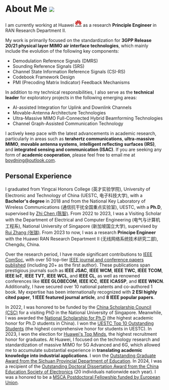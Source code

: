 # **About Me** <img src="0726B485.png" width="20"/>

I am currently working at Huawei <img src='./images/huawei.png' style='width: 1.5em;'> as a research **Principle Engineer** in RAN Research Department II. 

My work is primarily focused on the standardization for **3GPP Release 20/21 physical layer MIMO air interface technologies**, which mainly include the evolution of the following key components:

- Demodulation Reference Signals (DMRS)
- Sounding Reference Signals (SRS)
- Channel State Information Reference Signals (CSI-RS)
- Codebook Framework Design
- PMI (Precoding Matrix Indicator) Feedback Mechanisms

In addition to my technical responsibilities, I also serve as the **technical leader** for exploratory projects in the following emerging areas:

- AI-assisted Integration for Uplink and Downlink Channels
- Movable-Antenna Architecture Technologies
- Ultra-Massive MIMO Full-Connected Hybrid Beamforming Technologies
- Channel Graph-Assisted Communication Technology

I actively keep pace with the latest advancements in academic research, particularly in areas such as **terahertz communications**, **ultra-massive MIMO**, **movable antenna systems**, **intelligent reflecting surfaces (IRS)**, and **integrated sensing and communication (ISAC)**. If you are seeking any form of **academic cooperation**, please feel free to email me at [boydning@outlook.com](mailto:boydning@outlook.com). 

## **Personal Experience**

I graduated from Yingcai Honors College (英才实验学院), University of Electronic and Technology of China (UESTC, 电子科技大学), with a **Bachelor's degree** in 2018 and from the National Key Laboratory of Wireless Communications (通信抗干扰全国重点实验室), UESTC, with a **Ph.D**, supervised by [Zhi Chen (陈智)](https://scholar.google.com.hk/citations?hl=en&user=wnGtLtsAAAAJ). From 2022 to 2023, I was a Visiting Scholar with the Department of Electrical and Computer Engineering (电气与计算机工程系), National University of Singapore (新加坡国立大学), supervised by [Rui Zhang (张瑞)](https://scholar.google.com.hk/citations?hl=en&user=yoJqPIkAAAAJ). From 2023 to now,  I was a research **Principe Engineer** with the Huawei RAN Research Department II (无线网络系统技术研究二部), Chengdu, China.

Over the research period, I have made significant contributions to [IEEE ComSoc](https://www.comsoc.org/), with over 50 top-tier [IEEE journal and conference papers published](https://ieeexplore.ieee.org/author/37086638264) (including 20+ as the first author). These publications span prestigious journals such as **IEEE JSAC**, **IEEE WCM**, **IEEE TWC**, **IEEE TCOM**, **IEEE IoT**, **IEEE TVT**, **IEEE WCL**, and **IEEE CL**, as well as renowned conferences like **IEEE GLOBECOM**, **IEEE ICC**, **IEEE ICASSP**, and **IEEE WNCN**. Additionally, I have secured over 10 national patents and co-authored 1 book. My expertise has been internationally recognized with **2 ESI highly cited paper**, **1 IEEE featured journal article**, and **8 IEEE popular papers**. 

In 2022, I was honored to be funded by the [China Scholarship Council (CSC)](https://www.chinesescholarshipcouncil.com/) for a visiting PhD in the National University of Singapore. Meanwhile, I was awarded the [National Scholarship for Ph.D](http://www.moe.gov.cn/jyb_xwfb/xw_zt/moe_357/jyzt_2015nztzl/2015_zt06/15zt06_gxzzzc/gxzz_yjs/201508/t20150810_199224.html) (the highest academic honor for Ph.D students in China). I won the [UESTC Top 10 Outstanding Students](https://baike.baidu.com/item/%E6%88%90%E7%94%B5%E6%9D%B0%E5%87%BA%E5%AD%A6%E7%94%9F/2717449) (the highest comprehensive honor for students in UESTC). In 2023, I won the election for [Huawei's Top Minds](https://career.huawei.com/reccampportal/portal5/topminds.html), the highest recruitment honor for graduates. At Huawei, I focused on the technology research and standardization of massive MIMO for 5G Advanced and 6G, which allowed me to accumulate substantial experience in **translating academic knowledge into industrial applications**. I won the [Outstanding Graduate Award from the Sichuan Provincial Department of Education](https://edu.sc.gov.cn/scedu/cjhfwjk/2023/3/3/cb2ff303cf1b474e86d4eeb460f87597.shtml). In 2024, I was a recipient of the [Outstanding Doctoral Dissertation Award from the China Education Society of Electronics](https://cese.xidian.edu.cn/info/1003/1495.htm) (20 individuals nationwide each year). I was a honored to be a [MSCA Postdoctoral Fellowship funded by European Union](https://marie-sklodowska-curie-actions.ec.europa.eu/actions/postdoctoral-fellowships).
